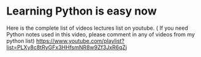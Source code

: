 # Learning Python is easy now

Here is the complete list of videos lectures list on youtube. ( If you need Python notes used in this video, please comment in any of videos from my python list)
https://www.youtube.com/playlist?list=PLXy8c8tRyGFx3HHfsmNR8w9Zf3JxR6qZj

